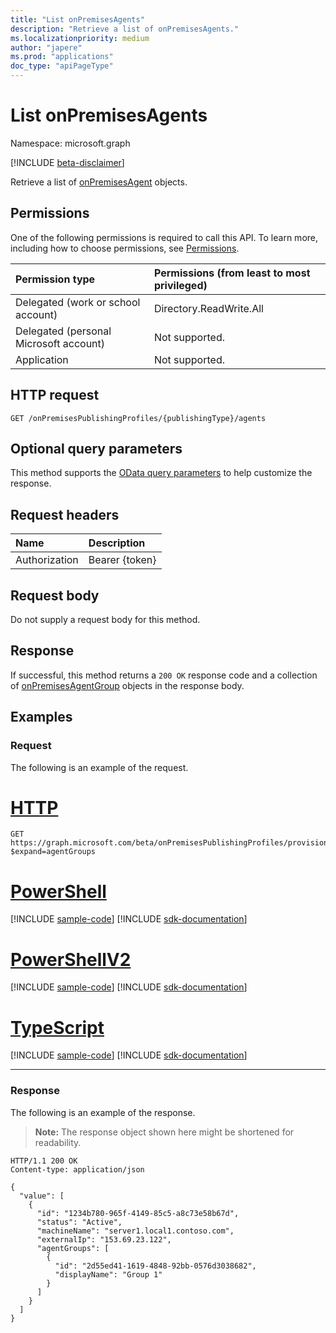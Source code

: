 ```yaml
---
title: "List onPremisesAgents"
description: "Retrieve a list of onPremisesAgents."
ms.localizationpriority: medium
author: "japere"
ms.prod: "applications"
doc_type: "apiPageType"
---
```


# List onPremisesAgents

Namespace: microsoft.graph

[!INCLUDE [beta-disclaimer](../../includes/beta-disclaimer.md)]

Retrieve a list of [onPremisesAgent](../resources/onpremisesagent.md) objects.

## Permissions

One of the following permissions is required to call this API. To learn more, including how to choose permissions, see [Permissions](/graph/permissions-reference).

| Permission type                        | Permissions (from least to most privileged) |
|:--------------------------------------|:---------------------------------------------------------|
| Delegated (work or school account)     | Directory.ReadWrite.All |
| Delegated (personal Microsoft account) | Not supported. |
| Application                            | Not supported. |

## HTTP request

<!-- { "blockType": "ignored" } -->

```http
GET /onPremisesPublishingProfiles/{publishingType}/agents
```

## Optional query parameters

This method supports the [OData query parameters](/graph/query-parameters) to help customize the response.

## Request headers

| Name      |Description|
|:----------|:----------|
| Authorization | Bearer {token} |

## Request body

Do not supply a request body for this method.

## Response

If successful, this method returns a `200 OK` response code and a collection of [onPremisesAgentGroup](../resources/onpremisesagentgroup.md) objects in the response body.

## Examples

### Request

The following is an example of the request.

# [HTTP](#tab/http)
<!-- {
  "blockType": "request",
  "name": "get_agents"
}-->

```msgraph-interactive
GET https://graph.microsoft.com/beta/onPremisesPublishingProfiles/provisioning/agents?$expand=agentGroups
```

# [PowerShell](#tab/powershell)
[!INCLUDE [sample-code](../includes/snippets/powershell/get-agents-powershell-snippets.md)]
[!INCLUDE [sdk-documentation](../includes/snippets/snippets-sdk-documentation-link.md)]

# [PowerShellV2](#tab/powershellv2)
[!INCLUDE [sample-code](../includes/snippets/powershellv2/get-agents-powershellv2-snippets.md)]
[!INCLUDE [sdk-documentation](../includes/snippets/snippets-sdk-documentation-link.md)]

# [TypeScript](#tab/typescript)
[!INCLUDE [sample-code](../includes/snippets/typescript/get-agents-typescript-snippets.md)]
[!INCLUDE [sdk-documentation](../includes/snippets/snippets-sdk-documentation-link.md)]

---

### Response

The following is an example of the response.

> **Note:** The response object shown here might be shortened for readability.

<!-- {
  "blockType": "response",
  "truncated": true,
  "@odata.type": "microsoft.graph.onPremisesAgent",
  "isCollection": true
} -->

```http
HTTP/1.1 200 OK
Content-type: application/json

{
  "value": [
    {
      "id": "1234b780-965f-4149-85c5-a8c73e58b67d",
      "status": "Active",
      "machineName": "server1.local1.contoso.com",
      "externalIp": "153.69.23.122",
      "agentGroups": [
        {
          "id": "2d55ed41-1619-4848-92bb-0576d3038682",
          "displayName": "Group 1"
        }
      ]
    }
  ]
}
```

<!-- uuid: 16cd6b66-4b1a-43a1-adaf-3a886856ed98
2019-02-04 14:57:30 UTC -->
<!-- {
  "type": "#page.annotation",
  "description": "List agentGroups",
  "keywords": "",
  "section": "documentation",
  "tocPath": ""
}-->



